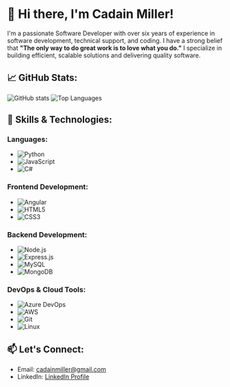 # 👋 Hi there, I'm Cadain Miller!

I'm a passionate Software Developer with over six years of experience in software development, technical support, and coding. I have a strong belief that **"The only way to do great work is to love what you do."** I specialize in building efficient, scalable solutions and delivering quality software.

## 📈 GitHub Stats:

![GitHub stats](https://github-readme-stats.vercel.app/api?username=cadainmiller&show_icons=true&theme=radical) 
![Top Languages](https://github-readme-stats.vercel.app/api/top-langs/?username=cadainmiller&show_icons=true&theme=radical)



## 🚀 Skills & Technologies:

### Languages:
- ![Python](https://img.shields.io/badge/Python-3776AB?style=for-the-badge&logo=python&logoColor=white)
- ![JavaScript](https://img.shields.io/badge/JavaScript-F7DF1E?style=for-the-badge&logo=javascript&logoColor=black)
- ![C#](https://img.shields.io/badge/C%23-239120?style=for-the-badge&logo=c-sharp&logoColor=white)
  
### Frontend Development:
- ![Angular](https://img.shields.io/badge/Angular-DD0031?style=for-the-badge&logo=angular&logoColor=white)
- ![HTML5](https://img.shields.io/badge/HTML5-E34F26?style=for-the-badge&logo=html5&logoColor=white)
- ![CSS3](https://img.shields.io/badge/CSS3-1572B6?style=for-the-badge&logo=css3&logoColor=white)

### Backend Development:
- ![Node.js](https://img.shields.io/badge/Node.js-339933?style=for-the-badge&logo=nodedotjs&logoColor=white)
- ![Express.js](https://img.shields.io/badge/Express.js-404D59?style=for-the-badge)
- ![MySQL](https://img.shields.io/badge/MySQL-4479A1?style=for-the-badge&logo=mysql&logoColor=white)
- ![MongoDB](https://img.shields.io/badge/MongoDB-47A248?style=for-the-badge&logo=mongodb&logoColor=white)

### DevOps & Cloud Tools:
- ![Azure DevOps](https://img.shields.io/badge/Azure_DevOps-0078D7?style=for-the-badge&logo=azure-devops&logoColor=white)
- ![AWS](https://img.shields.io/badge/AWS-232F3E?style=for-the-badge&logo=amazon-aws&logoColor=white)
- ![Git](https://img.shields.io/badge/Git-F05032?style=for-the-badge&logo=git&logoColor=white)
- ![Linux](https://img.shields.io/badge/Linux-FCC624?style=for-the-badge&logo=linux&logoColor=black)

## 📫 Let's Connect:
- Email: [cadainmiller@gmail.com](mailto:cadainmiller@gmail.com)
- LinkedIn: [LinkedIn Profile](https://www.linkedin.com)
